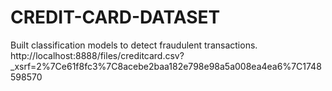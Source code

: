 # CREDIT-CARD-DATASET
Built classification models to detect fraudulent transactions.
http://localhost:8888/files/creditcard.csv?_xsrf=2%7Ce61f8fc3%7C8acebe2baa182e798e98a5a008ea4ea6%7C1748598570
